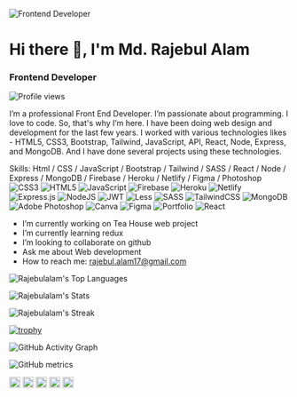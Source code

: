 ![Frontend Developer](https://scontent.fcgp3-1.fna.fbcdn.net/v/t39.30808-6/296619004_1813941162290212_2782951859884917155_n.png?stp=dst-png_s960x960&_nc_cat=105&ccb=1-7&_nc_sid=e3f864&_nc_eui2=AeE-Ufd2nAxnGFrkuhYcCV_Jm8L9nsAfcPebwv2ewB9w97hIp3r5_isVwPB_SK4ocvVjjwCMOTbs7_z_Zc06PB5a&_nc_ohc=djp_REG2X3EAX_u9jHy&_nc_ht=scontent.fcgp3-1.fna&oh=00_AT_9uPSJ2uOM2LG1PsQ8bQJAeNbL6ddvg5SNp-ErvHX0Zw&oe=62E9746C)

# Hi there 👋, I'm Md. Rajebul Alam
### Frontend Developer
![Profile views](https://gpvc.arturio.dev/Rajebulalam)  

I’m a professional Front End Developer. I’m passionate about programming. I love to code. So, that's why I’m here. I have been doing web design and development for the last few years. I worked with various technologies likes - HTML5, CSS3, Bootstrap, Tailwind, JavaScript, API, React, Node, Express, and MongoDB. And I have done several projects using these technologies.

Skills: Html / CSS / JavaScript / Bootstrap / Tailwind / SASS / React / Node / Express / MongoDB / Firebase / Heroku / Netlify / Figma / Photoshop
![CSS3](https://img.shields.io/badge/css3-%231572B6.svg?style=for-the-badge&logo=css3&logoColor=white) ![HTML5](https://img.shields.io/badge/html5-%23E34F26.svg?style=for-the-badge&logo=html5&logoColor=white) ![JavaScript](https://img.shields.io/badge/javascript-%23323330.svg?style=for-the-badge&logo=javascript&logoColor=%23F7DF1E) ![Firebase](https://img.shields.io/badge/firebase-%23039BE5.svg?style=for-the-badge&logo=firebase) ![Heroku](https://img.shields.io/badge/heroku-%23430098.svg?style=for-the-badge&logo=heroku&logoColor=white) ![Netlify](https://img.shields.io/badge/netlify-%23000000.svg?style=for-the-badge&logo=netlify&logoColor=#00C7B7) ![Express.js](https://img.shields.io/badge/express.js-%23404d59.svg?style=for-the-badge&logo=express&logoColor=%2361DAFB) ![NodeJS](https://img.shields.io/badge/node.js-6DA55F?style=for-the-badge&logo=node.js&logoColor=white) ![JWT](https://img.shields.io/badge/JWT-black?style=for-the-badge&logo=JSON%20web%20tokens) ![Less](https://img.shields.io/badge/less-2B4C80?style=for-the-badge&logo=less&logoColor=white) ![SASS](https://img.shields.io/badge/SASS-hotpink.svg?style=for-the-badge&logo=SASS&logoColor=white) ![TailwindCSS](https://img.shields.io/badge/tailwindcss-%2338B2AC.svg?style=for-the-badge&logo=tailwind-css&logoColor=white) ![MongoDB](https://img.shields.io/badge/MongoDB-%234ea94b.svg?style=for-the-badge&logo=mongodb&logoColor=white) ![Adobe Photoshop](https://img.shields.io/badge/adobephotoshop-%2331A8FF.svg?style=for-the-badge&logo=adobephotoshop&logoColor=white) ![Canva](https://img.shields.io/badge/Canva-%2300C4CC.svg?style=for-the-badge&logo=Canva&logoColor=white) 	![Figma](https://img.shields.io/badge/figma-%23F24E1E.svg?style=for-the-badge&logo=figma&logoColor=white) ![Portfolio](https://img.shields.io/badge/Portfolio-%23000000.svg?style=for-the-badge&logo=firefox&logoColor=#FF7139) ![React](https://img.shields.io/badge/react-%2320232a.svg?style=for-the-badge&logo=react&logoColor=%2361DAFB)

-  I’m currently working on Tea House web project 
-  I’m currently learning redux 
-  I’m looking to collaborate on github 
-  Ask me about Web development 
-  How to reach me: rajebul.alam17@gmail.com 
  

![Rajebulalam's Top Languages](https://github-readme-stats.vercel.app/api/top-langs/?username=Rajebulalam&theme=vue-dark&show_icons=true&hide_border=true&layout=compact)

![Rajebulalam's Stats](https://github-readme-stats.vercel.app/api?username=Rajebulalam&theme=vue-dark&show_icons=true&hide_border=true&count_private=true)

![Rajebulalam's Streak](https://github-readme-streak-stats.herokuapp.com/?user=Rajebulalam&theme=vue-dark&hide_border=true)

[![trophy](https://github-profile-trophy.vercel.app/?username=Rajebulalam)](https://github.com/ryo-ma/github-profile-trophy)

![GitHub Activity Graph](https://activity-graph.herokuapp.com/graph?username=Rajebulalam)  

![GitHub metrics](https://metrics.lecoq.io/Rajebulalam)  

[<img src='https://cdn.jsdelivr.net/npm/simple-icons@3.0.1/icons/github.svg' alt='github' height='20'>](https://github.com/Rajebulalam)  [<img src='https://cdn.jsdelivr.net/npm/simple-icons@3.0.1/icons/linkedin.svg' alt='linkedin' height='20'>](https://www.linkedin.com/in/rajebul-alam/)  [<img src='https://cdn.jsdelivr.net/npm/simple-icons@3.0.1/icons/facebook.svg' alt='facebook' height='20'>](https://www.facebook.com/rajebulalam.khokan)  [<img src='https://cdn.jsdelivr.net/npm/simple-icons@3.0.1/icons/stackoverflow.svg' alt='stackoverflow' height='20'>](https://stackoverflow.com/users/md-rajebul-alam)  [<img src='https://cdn.jsdelivr.net/npm/simple-icons@3.0.1/icons/icloud.svg' alt='website' height='20'>](https://rajebul-alam-portfolio.netlify.app/)

